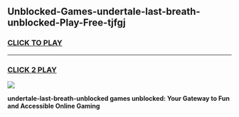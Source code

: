 
## Unblocked-Games-undertale-last-breath-unblocked-Play-Free-tjfgj
<h3>
<a href="https://premium76.site?title=undertale-last-breath-unblocked&ref=19M">CLICK TO PLAY</a></h3>
<hr>

<h3>
<a href="https://premium76.site?title=undertale-last-breath-unblocked&ref=19M">CLICK 2 PLAY</a>
  
</h3>

<a href="https://premium76.site?title=undertale-last-breath-unblocked&ref=19M"><img src="https://clearcache.store/games.png"></a>


**undertale-last-breath-unblocked games unblocked: Your Gateway to Fun and Accessible Online Gaming**
